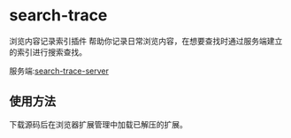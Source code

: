 # search-trace

浏览内容记录索引插件
帮助你记录日常浏览内容，在想要查找时通过服务端建立的索引进行搜索查找。

服务端:[search-trace-server](https://github.com/danbai225/search-trace-server)

## 使用方法

下载源码后在浏览器扩展管理中加载已解压的扩展。